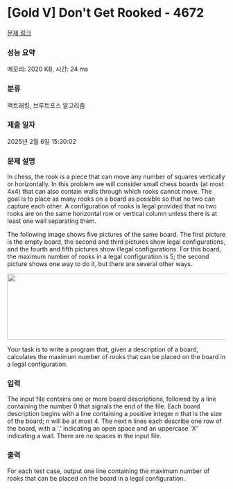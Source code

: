 # [Gold V] Don't Get Rooked - 4672 

[문제 링크](https://www.acmicpc.net/problem/4672) 

### 성능 요약

메모리: 2020 KB, 시간: 24 ms

### 분류

백트래킹, 브루트포스 알고리즘

### 제출 일자

2025년 2월 6일 15:30:02

### 문제 설명

<p>In chess, the rook is a piece that can move any number of squares vertically or horizontally. In this problem we will consider small chess boards (at most 4x4) that can also contain walls through which rooks cannot move. The goal is to place as many rooks on a board as possible so that no two can capture each other. A configuration of rooks is legal provided that no two rooks are on the same horizontal row or vertical column unless there is at least one wall separating them.</p>

<p>The following image shows five pictures of the same board. The first picture is the empty board, the second and third pictures show legal configurations, and the fourth and fifth pictures show illegal configurations. For this board, the maximum number of rooks in a legal configuration is 5; the second picture shows one way to do it, but there are several other ways.</p>

<p><img alt="" src="https://onlinejudgeimages.s3-ap-northeast-1.amazonaws.com/problem/4672/rook.gif" style="height:152px; width:800px"></p>

<p>Your task is to write a program that, given a description of a board, calculates the maximum number of rooks that can be placed on the board in a legal configuration.</p>

### 입력 

 <p>The input file contains one or more board descriptions, followed by a line containing the number 0 that signals the end of the file. Each board description begins with a line containing a positive integer n that is the size of the board; n will be at most 4. The next n lines each describe one row of the board, with a '.' indicating an open space and an uppercase 'X' indicating a wall. There are no spaces in the input file.</p>

### 출력 

 <p>For each test case, output one line containing the maximum number of rooks that can be placed on the board in a legal configuration.</p>

